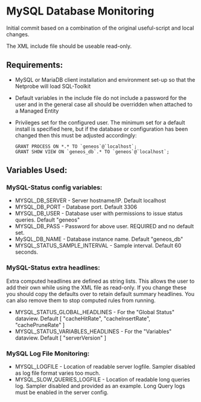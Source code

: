 # MySQL Database Monitoring

Initial commit based on a combination of the original useful-script and local changes.

The XML include file should be useable read-only.

## Requirements:

* MySQL or MariaDB client installation and environment set-up so that the Netprobe will load SQL-Toolkit
* Default variables in the include file do not include a password for the user and in the general case all should be
  overridden when attached to a Managed Entity
* Privileges set for the configured user.  The minimum set for a default install is specified here, but if the database or
  configuration has been changed then this must be adjusted accordingly:

      GRANT PROCESS ON *.* TO `geneos`@`localhost`;
      GRANT SHOW VIEW ON `geneos_db`.* TO `geneos`@`localhost`;
  
## Variables Used:

### MySQL-Status config variables:

- MYSQL_DB_SERVER - Server hostname/IP. Default localhost
- MYSQL_DB_PORT - Database port. Default 3306
- MYSQL_DB_USER - Database user with permissions to issue status queries. Default "geneos"
- MYSQL_DB_PASS - Password for above user. REQUIRED and no default set.
- MySQL_DB_NAME - Database instance name. Default "geneos_db"
- MYSQL_STATUS_SAMPLE_INTERVAL - Sample interval. Default 60 seconds.

### MySQL-Status extra headlines:

Extra computed headlines are defined as string lists. This allows the user to add their own while using the XML file as read-only. If you change these you should copy the defaults over to retain default summary headlines. You can also remove them to stop computed rules from running.

- MYSQL_STATUS_GLOBAL_HEADLINES - For the "Global Status" dataview. Default [ "cacheHitRate", "cacheInsertRate", "cachePruneRate" ]
- MYSQL_STATUS_VARIABLES_HEADLINES - For the "Variables" dataview. Default [ "serverVersion" ]

### MySQL Log File Monitoring:

- MYSQL_LOGFILE - Location of readable server logfile. Sampler disabled as log file format varies too much.
- MYSQL_SLOW_QUERIES_LOGFILE - Location of readable long queries log. Sampler disabled and provided as an example. Long Query logs must be enabled in the server config.



